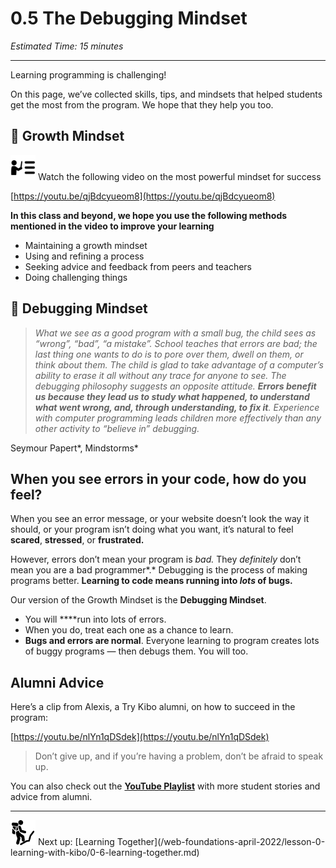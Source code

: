 # 0.5 The Debugging Mindset

*Estimated Time: 15 minutes*

---

Learning programming is challenging! 

On this page, we’ve collected skills, tips, and mindsets that helped students get the most from the program. We hope that they help you too.

## 🌱 Growth Mindset

<aside>
<img src="../instruction.png" alt="../instruction.png" width="40px" /> Watch the following video on the most powerful mindset for success

</aside>

[https://youtu.be/qjBdcyueom8](https://youtu.be/qjBdcyueom8)

**In this class and beyond, we hope you use the  following methods mentioned in the video to improve your learning**

- Maintaining a growth mindset
- Using and refining a process
- Seeking advice and feedback from peers and teachers
- Doing challenging things

## 🐛 Debugging Mindset

> *What we see as a good program with a small bug, the child sees as “wrong”, “bad”, “a mistake”. School teaches that errors are bad; the last thing one wants to do is to pore over them, dwell on them, or think about them. The child is glad to take advantage of a computer’s ability to erase it all without any trace for anyone to see. The debugging philosophy suggests an opposite attitude. **Errors benefit us because they lead us to study what happened, to understand what went wrong, and, through understanding, to fix it**. Experience with computer programming leads children more effectively than any other activity to “believe in” debugging.*

Seymour Papert*, Mindstorms*
> 

## **When you see errors in your code, how do you feel?**

When you see an error message, or your website doesn’t look the way it should, or your program isn’t doing what you want, it’s natural to feel **scared**, **stressed**, or **frustrated.**

However, errors don’t mean your program is *bad.* They *definitely* don’t mean you are a bad programmer*.* Debugging is the process of making programs better. **Learning to code means running into *lots* of bugs.**

Our version of the Growth Mindset is the **Debugging Mindset**. 

- You will ****run into lots of errors.
- When you do, treat each one as a chance to learn.
- **Bugs and errors are normal**. Everyone learning to program creates lots of buggy programs — then debugs them. You will too.

## Alumni Advice

Here’s a clip from Alexis, a Try Kibo alumni, on how to succeed in the program:

[https://youtu.be/nlYn1qDSdek](https://youtu.be/nlYn1qDSdek)

> Don’t give up, and if you’re having a problem, don’t be afraid to speak up.
> 

You can also check out the [**YouTube Playlist**](https://youtube.com/playlist?list=PLEApm5XV23vWGm4uwl7jGSNST2Wj9S6Rx) with more student stories and advice from alumni.

---

<aside>
<img src="man-in-hike.png" alt="man-in-hike.png" width="40px" /> Next up: [Learning Together](/web-foundations-april-2022/lesson-0-learning-with-kibo/0-6-learning-together.md)

</aside>